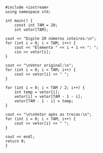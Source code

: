     #include <iostream>
    using namespace std;
    
    int main() {
        const int TAM = 20;
        int vetor[TAM];

    cout << "Digite 20 números inteiros:\n";
    for (int i = 0; i < TAM; i++) {
        cout << "Elemento " << i + 1 << ": ";
        cin >> vetor[i];
    }

    cout << "\nVetor original:\n";
    for (int i = 0; i < TAM; i++) {
        cout << vetor[i] << " ";
    }

    for (int i = 0; i < TAM / 2; i++) {
        int temp = vetor[i];
        vetor[i] = vetor[TAM - 1 - i];
        vetor[TAM - 1 - i] = temp;
    }

    cout << "\n\nVetor após as trocas:\n";
    for (int i = 0; i < TAM; i++) {
        cout << vetor[i] << " ";
    }

    cout << endl;
    return 0;
    }
